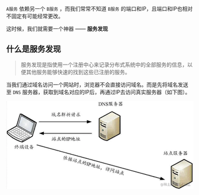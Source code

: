 `A服务` 依赖另一个 `B服务` ，而我们常常不知道 `B服务` 的端口和IP，且端口和IP也相对不固定有可能经常更改。

这时候，我们就需要一个神器 —— **服务发现**

## 什么是服务发现

> 服务发现是指使用一个注册中心来记录分布式系统中的全部服务的信息，以便其他服务能够快速的找到这些已注册的服务。

当我们通过域名访问一个网站时，浏览器不会直接访问域名。而是先将域名发送至 `DNS` 服务器，获取到域名对应的IP后，再通过IP去访问真实服务器（如下图）。

![](../youdaonote-images/Pasted%20image%2020230426191112.png)


